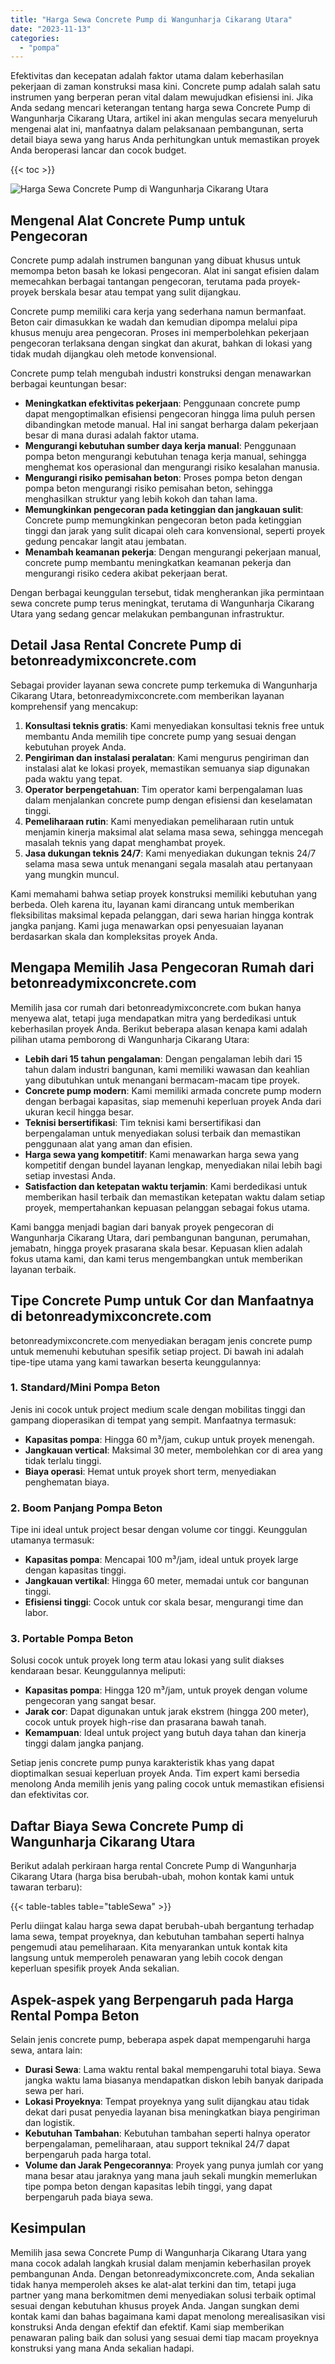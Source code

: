 ```yaml
---
title: "Harga Sewa Concrete Pump di Wangunharja Cikarang Utara"
date: "2023-11-13"
categories: 
  - "pompa"
---
```


Efektivitas dan kecepatan adalah faktor utama dalam keberhasilan pekerjaan di zaman konstruksi masa kini. Concrete pump adalah salah satu instrumen yang berperan peran vital dalam mewujudkan efisiensi ini. Jika Anda sedang mencari keterangan tentang harga sewa Concrete Pump di Wangunharja Cikarang Utara, artikel ini akan mengulas secara menyeluruh mengenai alat ini, manfaatnya dalam pelaksanaan pembangunan, serta detail biaya sewa yang harus Anda perhitungkan untuk memastikan proyek Anda beroperasi lancar dan cocok budget.

{{< toc >}}

![Harga Sewa Concrete Pump di Wangunharja Cikarang Utara](https://betoncor8.github.io/pump/concrete-pump%20(24).png)

## Mengenal Alat Concrete Pump untuk Pengecoran

Concrete pump adalah instrumen bangunan yang dibuat khusus untuk memompa beton basah ke lokasi pengecoran. Alat ini sangat efisien dalam memecahkan berbagai tantangan pengecoran, terutama pada proyek-proyek berskala besar atau tempat yang sulit dijangkau.

Concrete pump memiliki cara kerja yang sederhana namun bermanfaat. Beton cair dimasukkan ke wadah dan kemudian dipompa melalui pipa khusus menuju area pengecoran. Proses ini memperbolehkan pekerjaan pengecoran terlaksana dengan singkat dan akurat, bahkan di lokasi yang tidak mudah dijangkau oleh metode konvensional.

Concrete pump telah mengubah industri konstruksi dengan menawarkan berbagai keuntungan besar:

- **Meningkatkan efektivitas pekerjaan**: Penggunaan concrete pump dapat mengoptimalkan efisiensi pengecoran hingga lima puluh persen dibandingkan metode manual. Hal ini sangat berharga dalam pekerjaan besar di mana durasi adalah faktor utama.
- **Mengurangi kebutuhan sumber daya kerja manual**: Penggunaan pompa beton mengurangi kebutuhan tenaga kerja manual, sehingga menghemat kos operasional dan mengurangi risiko kesalahan manusia.
- **Mengurangi risiko pemisahan beton**: Proses pompa beton dengan pompa beton mengurangi risiko pemisahan beton, sehingga menghasilkan struktur yang lebih kokoh dan tahan lama.
- **Memungkinkan pengecoran pada ketinggian dan jangkauan sulit**: Concrete pump memungkinkan pengecoran beton pada ketinggian tinggi dan jarak yang sulit dicapai oleh cara konvensional, seperti proyek gedung pencakar langit atau jembatan.
- **Menambah keamanan pekerja**: Dengan mengurangi pekerjaan manual, concrete pump membantu meningkatkan keamanan pekerja dan mengurangi risiko cedera akibat pekerjaan berat.

Dengan berbagai keunggulan tersebut, tidak mengherankan jika permintaan sewa concrete pump terus meningkat, terutama di Wangunharja Cikarang Utara yang sedang gencar melakukan pembangunan infrastruktur.

## Detail Jasa Rental Concrete Pump di betonreadymixconcrete.com

Sebagai provider layanan sewa concrete pump terkemuka di Wangunharja Cikarang Utara, betonreadymixconcrete.com memberikan layanan komprehensif yang mencakup:

1. **Konsultasi teknis gratis**: Kami menyediakan konsultasi teknis free untuk membantu Anda memilih tipe concrete pump yang sesuai dengan kebutuhan proyek Anda.
2. **Pengiriman dan instalasi peralatan**: Kami mengurus pengiriman dan instalasi alat ke lokasi proyek, memastikan semuanya siap digunakan pada waktu yang tepat.
3. **Operator berpengetahuan**: Tim operator kami berpengalaman luas dalam menjalankan concrete pump dengan efisiensi dan keselamatan tinggi.
4. **Pemeliharaan rutin**: Kami menyediakan pemeliharaan rutin untuk menjamin kinerja maksimal alat selama masa sewa, sehingga mencegah masalah teknis yang dapat menghambat proyek.
5. **Jasa dukungan teknis 24/7**: Kami menyediakan dukungan teknis 24/7 selama masa sewa untuk menangani segala masalah atau pertanyaan yang mungkin muncul.

Kami memahami bahwa setiap proyek konstruksi memiliki kebutuhan yang berbeda. Oleh karena itu, layanan kami dirancang untuk memberikan fleksibilitas maksimal kepada pelanggan, dari sewa harian hingga kontrak jangka panjang. Kami juga menawarkan opsi penyesuaian layanan berdasarkan skala dan kompleksitas proyek Anda.

## Mengapa Memilih Jasa Pengecoran Rumah dari betonreadymixconcrete.com

Memilih jasa cor rumah dari betonreadymixconcrete.com bukan hanya menyewa alat, tetapi juga mendapatkan mitra yang berdedikasi untuk keberhasilan proyek Anda. Berikut beberapa alasan kenapa kami adalah pilihan utama pemborong di Wangunharja Cikarang Utara:

- **Lebih dari 15 tahun pengalaman**: Dengan pengalaman lebih dari 15 tahun dalam industri bangunan, kami memiliki wawasan dan keahlian yang dibutuhkan untuk menangani bermacam-macam tipe proyek.
- **Concrete pump modern**: Kami memiliki armada concrete pump modern dengan berbagai kapasitas, siap memenuhi keperluan proyek Anda dari ukuran kecil hingga besar.
- **Teknisi bersertifikasi**: Tim teknisi kami bersertifikasi dan berpengalaman untuk menyediakan solusi terbaik dan memastikan penggunaan alat yang aman dan efisien.
- **Harga sewa yang kompetitif**: Kami menawarkan harga sewa yang kompetitif dengan bundel layanan lengkap, menyediakan nilai lebih bagi setiap investasi Anda.
- **Satisfaction dan ketepatan waktu terjamin**: Kami berdedikasi untuk memberikan hasil terbaik dan memastikan ketepatan waktu dalam setiap proyek, mempertahankan kepuasan pelanggan sebagai fokus utama.

Kami bangga menjadi bagian dari banyak proyek pengecoran di Wangunharja Cikarang Utara, dari pembangunan bangunan, perumahan, jemabatn, hingga proyek prasarana skala besar. Kepuasan klien adalah fokus utama kami, dan kami terus mengembangkan untuk memberikan layanan terbaik.

## Tipe Concrete Pump untuk Cor dan Manfaatnya di betonreadymixconcrete.com

betonreadymixconcrete.com menyediakan beragam jenis concrete pump untuk memenuhi kebutuhan spesifik setiap project. Di bawah ini adalah tipe-tipe utama yang kami tawarkan beserta keunggulannya:

### 1\. Standard/Mini Pompa Beton

Jenis ini cocok untuk project medium scale dengan mobilitas tinggi dan gampang dioperasikan di tempat yang sempit. Manfaatnya termasuk:

- **Kapasitas pompa**: Hingga 60 m³/jam, cukup untuk proyek menengah.
- **Jangkauan vertical**: Maksimal 30 meter, membolehkan cor di area yang tidak terlalu tinggi.
- **Biaya operasi**: Hemat untuk proyek short term, menyediakan penghematan biaya.

### 2\. Boom Panjang Pompa Beton

Tipe ini ideal untuk project besar dengan volume cor tinggi. Keunggulan utamanya termasuk:

- **Kapasitas pompa**: Mencapai 100 m³/jam, ideal untuk proyek large dengan kapasitas tinggi.
- **Jangkauan vertikal**: Hingga 60 meter, memadai untuk cor bangunan tinggi.
- **Efisiensi tinggi**: Cocok untuk cor skala besar, mengurangi time dan labor.

### 3\. Portable Pompa Beton

Solusi cocok untuk proyek long term atau lokasi yang sulit diakses kendaraan besar. Keunggulannya meliputi:

- **Kapasitas pompa**: Hingga 120 m³/jam, untuk proyek dengan volume pengecoran yang sangat besar.
- **Jarak cor**: Dapat digunakan untuk jarak ekstrem (hingga 200 meter), cocok untuk proyek high-rise dan prasarana bawah tanah.
- **Kemampuan**: Ideal untuk project yang butuh daya tahan dan kinerja tinggi dalam jangka panjang.

Setiap jenis concrete pump punya karakteristik khas yang dapat dioptimalkan sesuai keperluan proyek Anda. Tim expert kami bersedia menolong Anda memilih jenis yang paling cocok untuk memastikan efisiensi dan efektivitas cor.

## Daftar Biaya Sewa Concrete Pump di Wangunharja Cikarang Utara

Berikut adalah perkiraan harga rental Concrete Pump di Wangunharja Cikarang Utara (harga bisa berubah-ubah, mohon kontak kami untuk tawaran terbaru):

{{< table-tables table="tableSewa" >}}

Perlu diingat kalau harga sewa dapat berubah-ubah bergantung terhadap lama sewa, tempat proyeknya, dan kebutuhan tambahan seperti halnya pengemudi atau pemeliharaan. Kita menyarankan untuk kontak kita langsung untuk memperoleh penawaran yang lebih cocok dengan keperluan spesifik proyek Anda sekalian.

## Aspek-aspek yang Berpengaruh pada Harga Rental Pompa Beton

Selain jenis concrete pump, beberapa aspek dapat mempengaruhi harga sewa, antara lain:

- **Durasi Sewa**: Lama waktu rental bakal mempengaruhi total biaya. Sewa jangka waktu lama biasanya mendapatkan diskon lebih banyak daripada sewa per hari.
- **Lokasi Proyeknya**: Tempat proyeknya yang sulit dijangkau atau tidak dekat dari pusat penyedia layanan bisa meningkatkan biaya pengiriman dan logistik.
- **Kebutuhan Tambahan**: Kebutuhan tambahan seperti halnya operator berpengalaman, pemeliharaan, atau support teknikal 24/7 dapat berpengaruh pada harga total.
- **Volume dan Jarak Pengecorannya**: Proyek yang punya jumlah cor yang mana besar atau jaraknya yang mana jauh sekali mungkin memerlukan tipe pompa beton dengan kapasitas lebih tinggi, yang dapat berpengaruh pada biaya sewa.

## Kesimpulan

Memilih jasa sewa Concrete Pump di Wangunharja Cikarang Utara yang mana cocok adalah langkah krusial dalam menjamin keberhasilan proyek pembangunan Anda. Dengan betonreadymixconcrete.com, Anda sekalian tidak hanya memperoleh akses ke alat-alat terkini dan tim, tetapi juga partner yang mana berkomitmen demi menyediakan solusi terbaik optimal sesuai dengan kebutuhan khusus proyek Anda. Jangan sungkan demi kontak kami dan bahas bagaimana kami dapat menolong merealisasikan visi konstruksi Anda dengan efektif dan efektif. Kami siap memberikan penawaran paling baik dan solusi yang sesuai demi tiap macam proyeknya konstruksi yang mana Anda sekalian hadapi.
